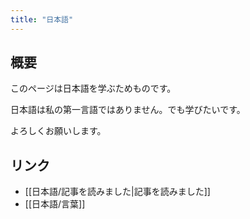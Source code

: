 ```yaml
---
title: "日本語"
---
```

## 概要
このページは日本語を学ぶためものです。

日本語は私の第一言語ではありません。でも学びたいです。

よろしくお願いします。

## リンク
- [[日本語/記事を読みました|記事を読みました]]
- [[日本語/言葉]]

